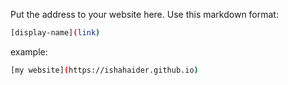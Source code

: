 Put the address to your website here. Use this markdown format:

```bash
[display-name](link)
```

example:
```bash
[my website](https://ishahaider.github.io)
```